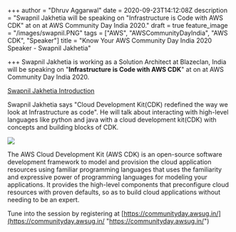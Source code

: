 +++
author = "Dhruv Aggarwal"
date = 2020-09-23T14:12:08Z
description = "Swapnil Jakhetia will be speaking on \"Infrastructure is Code with AWS CDK\" at <time> on <date> at AWS Community Day India 2020."
draft = true
feature_image = "/images/swapnil.PNG"
tags = ["AWS", "AWSCommunityDayIndia", "AWS CDK", "Speaker"]
title = "Know Your AWS Community Day India 2020 Speaker - Swapnil Jakhetia"

+++
Swapnil Jakhetia is working as a Solution Architect at Blazeclan, India will be speaking on "**Infrastructure is Code with AWS CDK**" at <time> on <date> at AWS Community Day India 2020.

[Swapnil Jakhetia Introduction](https://drive.google.com/file/d/1MBbEhl9oF8BDCqtp1HI_Yisn_iOHJyrj/view)

Swapnil Jakhetia says "Cloud Development Kit(CDK) redefined the way we look at Infrastructure as code". He will talk about interacting with high-level languages like python and java with a cloud development kit(CDK) with concepts and building blocks of CDK.

![](/images/cdk.png)

The AWS Cloud Development Kit (AWS CDK) is an open-source software development framework to model and provision the cloud application resources using familiar programming languages that uses the familiarity and expressive power of programming languages for modeling your applications. It provides the high-level components that preconfigure cloud resources with proven defaults, so as to build cloud applications without needing to be an expert. 

Tune into the session by registering at [https://communityday.awsug.in/](https://communityday.awsug.in/ "https://communityday.awsug.in/")